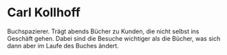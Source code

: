 # Carl Kollhoff

Buchspazierer. Trägt abends Bücher zu Kunden, die nicht selbst ins Geschäft gehen. Dabei sind die Besuche wichtiger als die Bücher, was sich dann aber im Laufe des Buches ändert.
